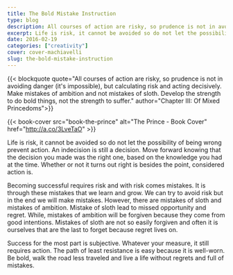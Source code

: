 ```yaml
---
title: The Bold Mistake Instruction
type: blog
description: All courses of action are risky, so prudence is not in avoiding danger (it's impossible), but calculating risk and acting decisively.
excerpt: Life is risk, it cannot be avoided so do not let the possibility of being wrong prevent action. An indecision is still a decision. Move forward knowing that the decision you made was the right one, based on the knowledge you had at the time. Whether or not it turns out right is besides the point, considered action is.
date: 2016-02-19
categories: ["creativity"]
cover: cover-machiavelli
slug: the-bold-mistake-instruction
---
```


{{< blockquote quote="All courses of action are risky, so prudence is not in avoiding danger (it's impossible), but calculating risk and acting decisively. Make mistakes of ambition and not mistakes of sloth. Develop the strength to do bold things, not the strength to suffer." author="Chapter III: Of Mixed Princedoms">}}

{{< book-cover src="book-the-prince" alt="The Prince - Book Cover" href="http://a.co/3LveTaO" >}}

Life is risk, it cannot be avoided so do not let the possibility of being wrong prevent action. An indecision is still a decision. Move forward knowing that the decision you made was the right one, based on the knowledge you had at the time. Whether or not it turns out right is besides the point, considered action is.

Becoming successful requires risk and with risk comes mistakes. It is through these mistakes that we learn and grow. We can try to avoid risk but in the end we will make mistakes. However, there are mistakes of sloth and mistakes of ambition. Mistake of sloth lead to missed opportunity and regret. While, mistakes of ambition will be forgiven because they come from good intentions. Mistakes of sloth are not so easily forgiven and often it is ourselves that are the last to forget because regret lives on.

Success for the most part is subjective. Whatever your measure, it still requires action. The path of least resistance is easy because it is well-worn. Be bold, walk the road less traveled and live a life without regrets and full of mistakes.

[^footnote]: <a rel="nofollow" href="http://www.amazon.com/gp/product/0486272745/ref=as_li_tl?ie=UTF8&camp=1789&creative=9325&creativeASIN=0486272745&linkCode=as2&tag=iate-20&linkId=XF6OTL2R2FAENV6H">The Prince</a> by Niccolò Machiavelli. Written in the 16th century, it is about acquiring power and maintaining it (pre democracy).
